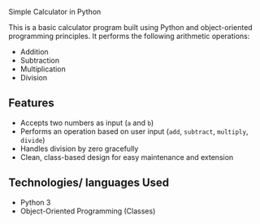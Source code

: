 Simple Calculator in Python

This is a basic calculator program built using Python and object-oriented programming principles. It performs the following arithmetic operations:

- Addition
- Subtraction
- Multiplication
- Division

## Features

- Accepts two numbers as input (`a` and `b`)
- Performs an operation based on user input (`add`, `subtract`, `multiply`, `divide`)
- Handles division by zero gracefully
- Clean, class-based design for easy maintenance and extension

## Technologies/ languages Used

- Python 3
- Object-Oriented Programming (Classes)
